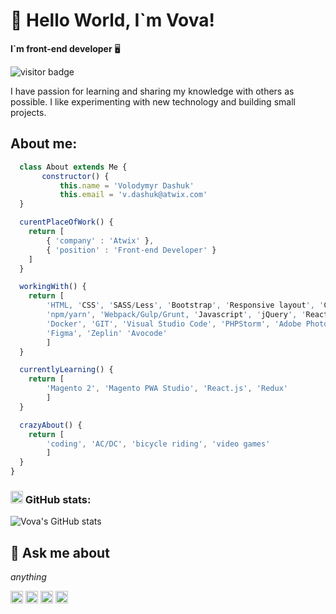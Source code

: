 # :wave: Hello World, I`m Vova!

**I`m front-end developer** :desktop_computer:

![visitor badge](https://visitor-badge.laobi.icu/badge?page_id=volodymyrDashuk.volodymyrDashuk)

I have passion for learning and sharing my knowledge with others as possible. I like experimenting with new technology and building small projects.

## About me:

```javascript
  class About extends Me {
       constructor() {
           this.name = 'Volodymyr Dashuk'
           this.email = 'v.dashuk@atwix.com'
  }

  curentPlaceOfWork() {
    return [
        { 'company' : 'Atwix' },
        { 'position' : 'Front-end Developer' }
    ]
  }

  workingWith() {
    return [
        'HTML, 'CSS', 'SASS/Less', 'Bootstrap', 'Responsive layout', 'Cross-browser compatibility',
        'npm/yarn', 'Webpack/Gulp/Grunt, 'Javascript', 'jQuery', 'React.js', 'Magento 2', 'Laravel',
        'Docker', 'GIT', 'Visual Studio Code', 'PHPStorm', 'Adobe Photoshop', 'Adobe Illustrator',
        'Figma', 'Zeplin' 'Avocode'
        ]
  }

  currentlyLearning() {
    return [
        'Magento 2', 'Magento PWA Studio', 'React.js', 'Redux'
        ]
  }

  crazyAbout() {
    return [
        'coding', 'AC/DC', 'bicycle riding', 'video games'
        ]
  }
}
```

### <img height="20" src="https://simpleicons.org/icons/github.svg"> GitHub stats:

![Vova's GitHub stats](https://github-readme-stats.vercel.app/api?username=volodymyrDashuk&hide=stars&count_private=true&show_icons=true&theme=tokyonight)

## :email: Ask me about

_anything_

[<img height="20" src="https://simpleicons.org/icons/linkedin.svg">][linkedin] [<img height="20" src="https://simpleicons.org/icons/facebook.svg">][facebook] [<img height="20" src="https://simpleicons.org/icons/instagram.svg">][instagram] [<img height="20" src="https://simpleicons.org/icons/gmail.svg">][mail]

[linkedin]: https://www.linkedin.com/in/vladimir-dashuk/
[facebook]: https://www.facebook.com/vladimir.dashuk
[instagram]: https://www.instagram.com/vladimir_dashuk/
[mail]: mailto:v.dashuk@atwix.com
